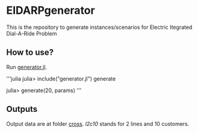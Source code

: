 # EIDARPgenerator
This is the repository to generate instances/scenarios for Electric Itegrated Dial-A-Ride Problem

## How to use?
Run [generator.jl](https://github.com/YMF2022/EIDARPgenerator/blob/main/generator.jl). 

'''julia
julia> include("generator.jl")
generate

julia> generate(20, params)
'''

## Outputs
Output data are at folder [cross](https://github.com/YMF2022/EIDARPgenerator/tree/main/cross). *l2c10* stands for 2 lines and 10 customers.